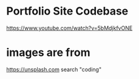 # Portfolio Site Codebase

https://www.youtube.com/watch?v=5bMdjkfvONE

# images are from 
https://unsplash.com
search "coding"
